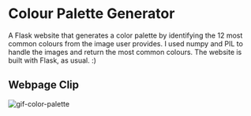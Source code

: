 # Colour Palette Generator
A Flask website that generates a color palette by identifying the 12 most common colours from the image user provides.
I used numpy and PIL to handle the images and return the most common colours.
The website is built with Flask, as usual. :) 
## Webpage Clip ##
![gif-color-palette](https://user-images.githubusercontent.com/63314501/116475209-30085780-a882-11eb-9d7c-6a6fe365ef1b.gif)
